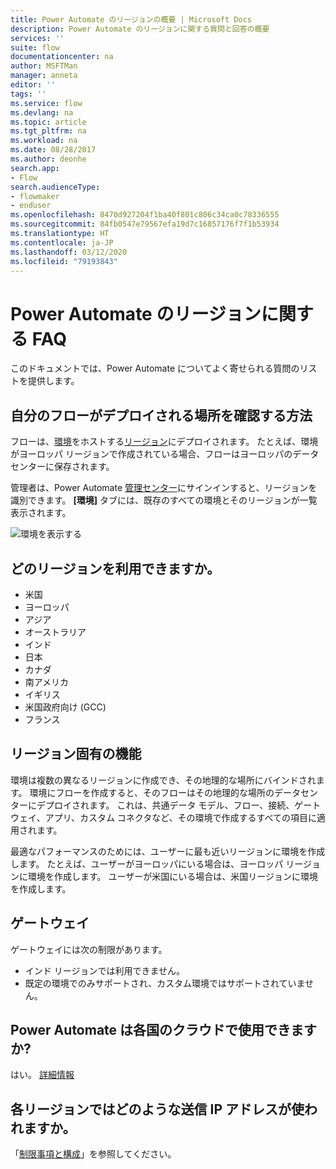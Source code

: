 ```yaml
---
title: Power Automate のリージョンの概要 | Microsoft Docs
description: Power Automate のリージョンに関する質問と回答の概要
services: ''
suite: flow
documentationcenter: na
author: MSFTMan
manager: anneta
editor: ''
tags: ''
ms.service: flow
ms.devlang: na
ms.topic: article
ms.tgt_pltfrm: na
ms.workload: na
ms.date: 08/28/2017
ms.author: deonhe
search.app:
- Flow
search.audienceType:
- flowmaker
- enduser
ms.openlocfilehash: 8470d927204f1ba40f801c806c34ca0c78336555
ms.sourcegitcommit: 84fb0547e79567efa19d7c16857176f7f1b53934
ms.translationtype: HT
ms.contentlocale: ja-JP
ms.lasthandoff: 03/12/2020
ms.locfileid: "79193843"
---
```

# <a name="faq-for-regions-in-power-automate"></a>Power Automate のリージョンに関する FAQ

このドキュメントでは、Power Automate についてよく寄せられる質問のリストを提供します。

## <a name="how-do-i-find-out-where-my-flow-is-deployed"></a>自分のフローがデプロイされる場所を確認する方法
フローは、[環境](environments-overview-admin.md)をホストする[リージョン](https://azure.microsoft.com/regions/)にデプロイされます。 たとえば、環境がヨーロッパ リージョンで作成されている場合、フローはヨーロッパのデータ センターに保存されます。

管理者は、Power Automate [管理センター](https://admin.flow.microsoft.com)にサインインすると、リージョンを識別できます。 **[環境]** タブには、既存のすべての環境とそのリージョンが一覧表示されます。

![環境を表示する](media/regions-overview/environments-list.png)

## <a name="what-regions-are-available"></a>どのリージョンを利用できますか。
* 米国
* ヨーロッパ
* アジア
* オーストラリア
* インド
* 日本
* カナダ
* 南アメリカ
* イギリス
* 米国政府向け (GCC)
* フランス

## <a name="what-features-are-specific-to-a-given-region"></a>リージョン固有の機能
環境は複数の異なるリージョンに作成でき、その地理的な場所にバインドされます。 環境にフローを作成すると、そのフローはその地理的な場所のデータセンターにデプロイされます。 これは、共通データ モデル、フロー、接続、ゲートウェイ、アプリ、カスタム コネクタなど、その環境で作成するすべての項目に適用されます。

最適なパフォーマンスのためには、ユーザーに最も近いリージョンに環境を作成します。 たとえば、ユーザーがヨーロッパにいる場合は、ヨーロッパ リージョンに環境を作成します。 ユーザーが米国にいる場合は、米国リージョンに環境を作成します。

## <a name="gateways"></a>ゲートウェイ
ゲートウェイには次の制限があります。

* インド リージョンでは利用できません。
* 既定の環境でのみサポートされ、カスタム環境ではサポートされていません。

## <a name="is-power-automate-available-in-national-clouds"></a>Power Automate は各国のクラウドで使用できますか?
はい。 [詳細情報](./us-govt.md)

## <a name="what-outbound-ip-addresses-are-used-in-each-region"></a>各リージョンではどのような送信 IP アドレスが使われますか。
「[制限事項と構成](limits-and-config.md)」を参照してください。

